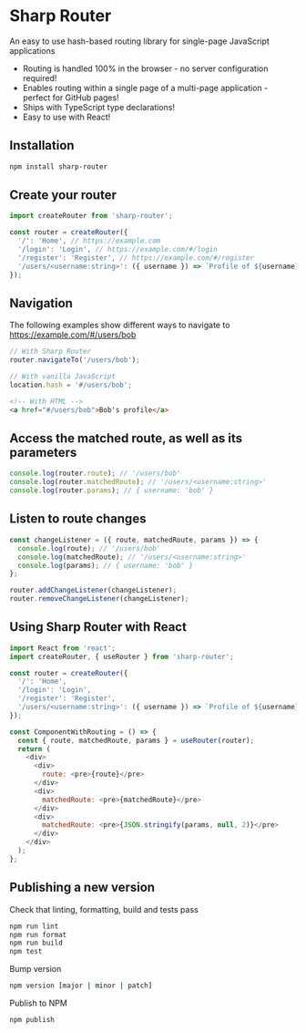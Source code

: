 # Sharp Router

An easy to use hash-based routing library for single-page JavaScript applications

- Routing is handled 100% in the browser - no server configuration required!
- Enables routing within a single page of a multi-page application - perfect for GitHub pages!
- Ships with TypeScript type declarations!
- Easy to use with React!

## Installation

```bash
npm install sharp-router
```

## Create your router

```javascript
import createRouter from 'sharp-router';

const router = createRouter({
  '/': 'Home', // https://example.com
  '/login': 'Login', // https://example.com/#/login
  '/register': 'Register', // https://example.com/#/register
  '/users/<username:string>': ({ username }) => `Profile of ${username}`, // https://example.com/#/users/bob
});
```

## Navigation

The following examples show different ways to navigate to https://example.com/#/users/bob

```javascript
// With Sharp Router
router.navigateTo('/users/bob');
```

```javascript
// With vanilla JavaScript
location.hash = '#/users/bob';
```

```html
<!-- With HTML -->
<a href="#/users/bob">Bob's profile</a>
```

## Access the matched route, as well as its parameters

```javascript
console.log(router.route); // '/users/bob'
console.log(router.matchedRoute); // '/users/<username:string>'
console.log(router.params); // { username: 'bob' }
```

## Listen to route changes

```javascript
const changeListener = ({ route, matchedRoute, params }) => {
  console.log(route); // '/users/bob'
  console.log(matchedRoute); // '/users/<username:string>'
  console.log(params); // { username: 'bob' }
};

router.addChangeListener(changeListener);
router.removeChangeListener(changeListener);
```

## Using Sharp Router with React

```javascript
import React from 'react';
import createRouter, { useRouter } from 'sharp-router';

const router = createRouter({
  '/': 'Home',
  '/login': 'Login',
  '/register': 'Register',
  '/users/<username:string>': ({ username }) => `Profile of ${username}`,
});

const ComponentWithRouting = () => {
  const { route, matchedRoute, params } = useRouter(router);
  return (
    <div>
      <div>
        route: <pre>{route}</pre>
      </div>
      <div>
        matchedRoute: <pre>{matchedRoute}</pre>
      </div>
      <div>
        matchedRoute: <pre>{JSON.stringify(params, null, 2)}</pre>
      </div>
    </div>
  );
};
```

## Publishing a new version

Check that linting, formatting, build and tests pass

```bash
npm run lint
npm run format
npm run build
npm test
```

Bump version

```bash
npm version [major | minor | patch]
```

Publish to NPM

```bash
npm publish
```

